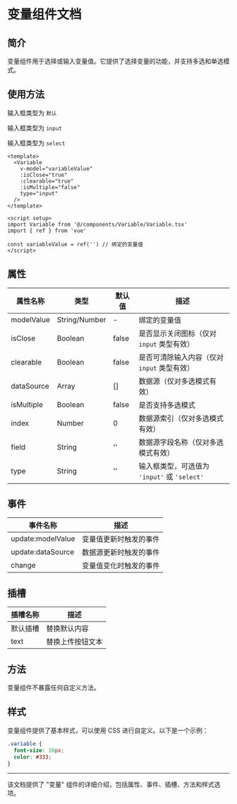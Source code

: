 # 变量组件文档

## 简介

变量组件用于选择或输入变量值。它提供了选择变量的功能，并支持多选和单选模式。

## 使用方法

输入框类型为 `默认`
<Layout>
<Variable
    v-model="variableValue"
    :isClose="true"
    :clearable="true"
    :isMultiple="false"
  />
</Layout>

输入框类型为 `input`
<Layout>
<Variable
    v-model="variableValue"
    :isClose="true"
    :clearable="true"
    :isMultiple="false"
    type="input"
  />
</Layout>

输入框类型为 `select`
<Layout>
<Variable
    v-model="variableValue"
    :isClose="true"
    :clearable="true"
    :isMultiple="false"
    type="select"/>
</Layout>

<script setup>
import Variable from '@/components/Variable/Variable.tsx'
import {ref} from 'vue'
const variableValue = ref('') // 绑定的变量值

</script>

```vue
<template>
  <Variable
    v-model="variableValue"
    :isClose="true"
    :clearable="true"
    :isMultiple="false"
    type="input"
  />
</template>

<script setup>
import Variable from '@/components/Variable/Variable.tsx'
import { ref } from 'vue'

const variableValue = ref('') // 绑定的变量值
</script>
```

## 属性

| 属性名称   | 类型          | 默认值 | 描述                                         |
| ---------- | ------------- | ------ | -------------------------------------------- |
| modelValue | String/Number | -      | 绑定的变量值                                 |
| isClose    | Boolean       | false  | 是否显示关闭图标（仅对 `input` 类型有效）    |
| clearable  | Boolean       | false  | 是否可清除输入内容（仅对 `input` 类型有效）  |
| dataSource | Array         | []     | 数据源（仅对多选模式有效）                   |
| isMultiple | Boolean       | false  | 是否支持多选模式                             |
| index      | Number        | 0      | 数据源索引（仅对多选模式有效）               |
| field      | String        | ''     | 数据源字段名称（仅对多选模式有效）           |
| type       | String        | ''     | 输入框类型，可选值为 `'input'` 或 `'select'` |

## 事件

| 事件名称          | 描述                   |
| ----------------- | ---------------------- |
| update:modelValue | 变量值更新时触发的事件 |
| update:dataSource | 数据源更新时触发的事件 |
| change            | 变量值变化时触发的事件 |

## 插槽

| 插槽名称 | 描述             |
| -------- | ---------------- |
| 默认插槽 | 替换默认内容     |
| text     | 替换上传按钮文本 |

## 方法

变量组件不暴露任何自定义方法。

## 样式

变量组件提供了基本样式，可以使用 CSS 进行自定义。以下是一个示例：

```scss
.variable {
  font-size: 16px;
  color: #333;
}
```

---

该文档提供了 "变量" 组件的详细介绍，包括属性、事件、插槽、方法和样式选项。
